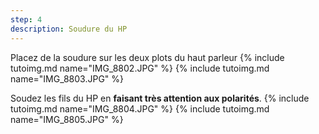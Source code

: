 ```yaml
---
step: 4
description: Soudure du HP 
---
```


Placez de la soudure sur les deux plots du haut parleur
{% include tutoimg.md name="IMG_8802.JPG" %}
{% include tutoimg.md name="IMG_8803.JPG" %}

Soudez les fils du HP en **faisant très attention aux polarités**.
{% include tutoimg.md name="IMG_8804.JPG" %}
{% include tutoimg.md name="IMG_8805.JPG" %}
